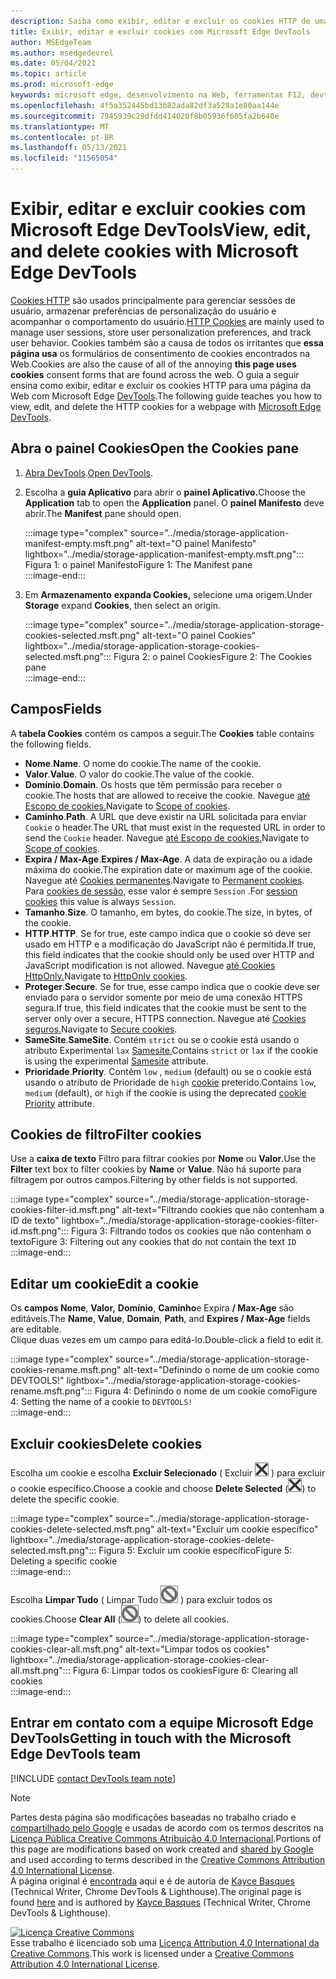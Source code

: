 ```yaml
---
description: Saiba como exibir, editar e excluir os cookies HTTP de uma página usando Microsoft Edge DevTools.
title: Exibir, editar e excluir cookies com Microsoft Edge DevTools
author: MSEdgeTeam
ms.author: msedgedevrel
ms.date: 05/04/2021
ms.topic: article
ms.prod: microsoft-edge
keywords: microsoft edge, desenvolvimento na Web, ferramentas F12, devtools
ms.openlocfilehash: 4f5a352445bd13b82ada82df3a528a1e80aa144e
ms.sourcegitcommit: 7945939c29dfdd414020f8b05936f605fa2b640e
ms.translationtype: MT
ms.contentlocale: pt-BR
ms.lasthandoff: 05/13/2021
ms.locfileid: "11565054"
---
```

<!-- Copyright Kayce Basques 

   Licensed under the Apache License, Version 2.0 (the "License");
   you may not use this file except in compliance with the License.
   You may obtain a copy of the License at

       https://www.apache.org/licenses/LICENSE-2.0

   Unless required by applicable law or agreed to in writing, software
   distributed under the License is distributed on an "AS IS" BASIS,
   WITHOUT WARRANTIES OR CONDITIONS OF ANY KIND, either express or implied.
   See the License for the specific language governing permissions and
   limitations under the License.  -->
# <a name="view-edit-and-delete-cookies-with-microsoft-edge-devtools"></a><span data-ttu-id="d3782-104">Exibir, editar e excluir cookies com Microsoft Edge DevTools</span><span class="sxs-lookup"><span data-stu-id="d3782-104">View, edit, and delete cookies with Microsoft Edge DevTools</span></span>  

<span data-ttu-id="d3782-105">[Cookies HTTP][MDNHTTPCookies] são usados principalmente para gerenciar sessões de usuário, armazenar preferências de personalização do usuário e acompanhar o comportamento do usuário.</span><span class="sxs-lookup"><span data-stu-id="d3782-105">[HTTP Cookies][MDNHTTPCookies] are mainly used to manage user sessions, store user personalization preferences, and track user behavior.</span></span>  <span data-ttu-id="d3782-106">Cookies também são a causa de todos os irritantes que **essa página usa** os formulários de consentimento de cookies encontrados na Web.</span><span class="sxs-lookup"><span data-stu-id="d3782-106">Cookies are also the cause of all of the annoying **this page uses cookies** consent forms that are found across the web.</span></span>  <span data-ttu-id="d3782-107">O guia a seguir ensina como exibir, editar e excluir os cookies HTTP para uma página da Web com Microsoft Edge [DevTools][MicrosoftEdgeDevTools].</span><span class="sxs-lookup"><span data-stu-id="d3782-107">The following guide teaches you how to view, edit, and delete the HTTP cookies for a webpage with [Microsoft Edge DevTools][MicrosoftEdgeDevTools].</span></span>  

## <a name="open-the-cookies-pane"></a><span data-ttu-id="d3782-108">Abra o painel Cookies</span><span class="sxs-lookup"><span data-stu-id="d3782-108">Open the Cookies pane</span></span>  

1.  <span data-ttu-id="d3782-109">[Abra DevTools][DevToolsOpen].</span><span class="sxs-lookup"><span data-stu-id="d3782-109">[Open DevTools][DevToolsOpen].</span></span>  
1.  <span data-ttu-id="d3782-110">Escolha a **guia Aplicativo** para abrir o **painel Aplicativo.**</span><span class="sxs-lookup"><span data-stu-id="d3782-110">Choose the **Application** tab to open the **Application** panel.</span></span>  <span data-ttu-id="d3782-111">O **painel Manifesto** deve abrir.</span><span class="sxs-lookup"><span data-stu-id="d3782-111">The **Manifest** pane should open.</span></span>  
    
    :::image type="complex" source="../media/storage-application-manifest-empty.msft.png" alt-text="O painel Manifesto" lightbox="../media/storage-application-manifest-empty.msft.png":::
       <span data-ttu-id="d3782-113">Figura 1: o painel Manifesto</span><span class="sxs-lookup"><span data-stu-id="d3782-113">Figure 1:  The Manifest pane</span></span>  
    :::image-end:::  

1.  <span data-ttu-id="d3782-114">Em **Armazenamento** **expanda Cookies,** selecione uma origem.</span><span class="sxs-lookup"><span data-stu-id="d3782-114">Under **Storage** expand **Cookies**, then select an origin.</span></span>  
    
    :::image type="complex" source="../media/storage-application-storage-cookies-selected.msft.png" alt-text="O painel Cookies" lightbox="../media/storage-application-storage-cookies-selected.msft.png":::
       <span data-ttu-id="d3782-116">Figura 2: o painel Cookies</span><span class="sxs-lookup"><span data-stu-id="d3782-116">Figure 2:  The Cookies pane</span></span>  
    :::image-end:::  

## <a name="fields"></a><span data-ttu-id="d3782-117">Campos</span><span class="sxs-lookup"><span data-stu-id="d3782-117">Fields</span></span>  

<span data-ttu-id="d3782-118">A **tabela Cookies** contém os campos a seguir.</span><span class="sxs-lookup"><span data-stu-id="d3782-118">The **Cookies** table contains the following fields.</span></span>  

*   <span data-ttu-id="d3782-119">**Nome**.</span><span class="sxs-lookup"><span data-stu-id="d3782-119">**Name**.</span></span>  <span data-ttu-id="d3782-120">O nome do cookie.</span><span class="sxs-lookup"><span data-stu-id="d3782-120">The name of the cookie.</span></span>  
*   <span data-ttu-id="d3782-121">**Valor**.</span><span class="sxs-lookup"><span data-stu-id="d3782-121">**Value**.</span></span>  <span data-ttu-id="d3782-122">O valor do cookie.</span><span class="sxs-lookup"><span data-stu-id="d3782-122">The value of the cookie.</span></span>  
*   <span data-ttu-id="d3782-123">**Domínio**.</span><span class="sxs-lookup"><span data-stu-id="d3782-123">**Domain**.</span></span>  <span data-ttu-id="d3782-124">Os hosts que têm permissão para receber o cookie.</span><span class="sxs-lookup"><span data-stu-id="d3782-124">The hosts that are allowed to receive the cookie.</span></span>  <span data-ttu-id="d3782-125">Navegue [até Escopo de cookies.][MDNHTTPCookiesScope]</span><span class="sxs-lookup"><span data-stu-id="d3782-125">Navigate to [Scope of cookies][MDNHTTPCookiesScope].</span></span>  
*   <span data-ttu-id="d3782-126">**Caminho**.</span><span class="sxs-lookup"><span data-stu-id="d3782-126">**Path**.</span></span>  <span data-ttu-id="d3782-127">A URL que deve existir na URL solicitada para enviar `Cookie` o header.</span><span class="sxs-lookup"><span data-stu-id="d3782-127">The URL that must exist in the requested URL in order to send the `Cookie` header.</span></span>  <span data-ttu-id="d3782-128">Navegue [até Escopo de cookies.][MDNHTTPCookiesScope]</span><span class="sxs-lookup"><span data-stu-id="d3782-128">Navigate to [Scope of cookies][MDNHTTPCookiesScope].</span></span>  
*   <span data-ttu-id="d3782-129">**Expira / Max-Age**.</span><span class="sxs-lookup"><span data-stu-id="d3782-129">**Expires / Max-Age**.</span></span>  <span data-ttu-id="d3782-130">A data de expiração ou a idade máxima do cookie.</span><span class="sxs-lookup"><span data-stu-id="d3782-130">The expiration date or maximum age of the cookie.</span></span>  <span data-ttu-id="d3782-131">Navegue até [Cookies permanentes][MDNHTTPCookiesPermanent].</span><span class="sxs-lookup"><span data-stu-id="d3782-131">Navigate to [Permanent cookies][MDNHTTPCookiesPermanent].</span></span>  <span data-ttu-id="d3782-132">Para [cookies de sessão,][MDNHTTPCookiesSession] esse valor é sempre `Session` .</span><span class="sxs-lookup"><span data-stu-id="d3782-132">For [session cookies][MDNHTTPCookiesSession] this value is always `Session`.</span></span>  
*   <span data-ttu-id="d3782-133">**Tamanho**.</span><span class="sxs-lookup"><span data-stu-id="d3782-133">**Size**.</span></span>  <span data-ttu-id="d3782-134">O tamanho, em bytes, do cookie.</span><span class="sxs-lookup"><span data-stu-id="d3782-134">The size, in bytes, of the cookie.</span></span>  
*   <span data-ttu-id="d3782-135">**HTTP**.</span><span class="sxs-lookup"><span data-stu-id="d3782-135">**HTTP**.</span></span>  <span data-ttu-id="d3782-136">Se for true, este campo indica que o cookie só deve ser usado em HTTP e a modificação do JavaScript não é permitida.</span><span class="sxs-lookup"><span data-stu-id="d3782-136">If true, this field indicates that the cookie should only be used over HTTP and JavaScript modification is not allowed.</span></span>  <span data-ttu-id="d3782-137">Navegue [até Cookies HttpOnly.][MDNHTTPCookiesSecure]</span><span class="sxs-lookup"><span data-stu-id="d3782-137">Navigate to [HttpOnly cookies][MDNHTTPCookiesSecure].</span></span>  
*   <span data-ttu-id="d3782-138">**Proteger**.</span><span class="sxs-lookup"><span data-stu-id="d3782-138">**Secure**.</span></span>  <span data-ttu-id="d3782-139">Se for true, esse campo indica que o cookie deve ser enviado para o servidor somente por meio de uma conexão HTTPS segura.</span><span class="sxs-lookup"><span data-stu-id="d3782-139">If true, this field indicates that the cookie must be sent to the server only over a secure, HTTPS connection.</span></span>  <span data-ttu-id="d3782-140">Navegue até [Cookies seguros.][MDNHTTPCookiesSecure]</span><span class="sxs-lookup"><span data-stu-id="d3782-140">Navigate to [Secure cookies][MDNHTTPCookiesSecure].</span></span>  
*   <span data-ttu-id="d3782-141">**SameSite**.</span><span class="sxs-lookup"><span data-stu-id="d3782-141">**SameSite**.</span></span>  <span data-ttu-id="d3782-142">Contém `strict` ou se o cookie está usando o atributo Experimental `lax` [Samesite.][MDNHTTPCookiesSamesite]</span><span class="sxs-lookup"><span data-stu-id="d3782-142">Contains `strict` or `lax` if the cookie is using the experimental [Samesite][MDNHTTPCookiesSamesite] attribute.</span></span>  
*   <span data-ttu-id="d3782-143">**Prioridade**.</span><span class="sxs-lookup"><span data-stu-id="d3782-143">**Priority**.</span></span>  <span data-ttu-id="d3782-144">Contém `low` , `medium` \(default\) ou se o cookie está usando o atributo de Prioridade de `high` [cookie][ChromiumIssue232693] preterido.</span><span class="sxs-lookup"><span data-stu-id="d3782-144">Contains `low`, `medium` \(default\), or `high` if the cookie is using the deprecated [cookie Priority][ChromiumIssue232693] attribute.</span></span>

## <a name="filter-cookies"></a><span data-ttu-id="d3782-145">Cookies de filtro</span><span class="sxs-lookup"><span data-stu-id="d3782-145">Filter cookies</span></span>  

<span data-ttu-id="d3782-146">Use a **caixa de texto** Filtro para filtrar cookies por **Nome** ou **Valor**.</span><span class="sxs-lookup"><span data-stu-id="d3782-146">Use the **Filter** text box to filter cookies by **Name** or **Value**.</span></span>  <span data-ttu-id="d3782-147">Não há suporte para filtragem por outros campos.</span><span class="sxs-lookup"><span data-stu-id="d3782-147">Filtering by other fields is not supported.</span></span>  

:::image type="complex" source="../media/storage-application-storage-cookies-filter-id.msft.png" alt-text="Filtrando cookies que não contenham a ID de texto" lightbox="../media/storage-application-storage-cookies-filter-id.msft.png":::
   <span data-ttu-id="d3782-149">Figura 3: Filtrando todos os cookies que não contenham o texto</span><span class="sxs-lookup"><span data-stu-id="d3782-149">Figure 3:  Filtering out any cookies that do not contain the text</span></span> `ID`  
:::image-end:::  

## <a name="edit-a-cookie"></a><span data-ttu-id="d3782-150">Editar um cookie</span><span class="sxs-lookup"><span data-stu-id="d3782-150">Edit a cookie</span></span>  

<span data-ttu-id="d3782-151">Os **campos Nome**, **Valor,** **Domínio**, **Caminho**e Expira **/ Max-Age** são editáveis.</span><span class="sxs-lookup"><span data-stu-id="d3782-151">The **Name**, **Value**, **Domain**, **Path**, and **Expires / Max-Age** fields are editable.</span></span>  
<span data-ttu-id="d3782-152">Clique duas vezes em um campo para editá-lo.</span><span class="sxs-lookup"><span data-stu-id="d3782-152">Double-click a field to edit it.</span></span>  

:::image type="complex" source="../media/storage-application-storage-cookies-rename.msft.png" alt-text="Definindo o nome de um cookie como DEVTOOLS!" lightbox="../media/storage-application-storage-cookies-rename.msft.png":::
   <span data-ttu-id="d3782-154">Figura 4: Definindo o nome de um cookie como</span><span class="sxs-lookup"><span data-stu-id="d3782-154">Figure 4:  Setting the name of a cookie to</span></span> `DEVTOOLS!`  
:::image-end:::  

## <a name="delete-cookies"></a><span data-ttu-id="d3782-155">Excluir cookies</span><span class="sxs-lookup"><span data-stu-id="d3782-155">Delete cookies</span></span>  

<span data-ttu-id="d3782-156">Escolha um cookie e escolha **Excluir Selecionado** \( Excluir ![ Selecionado ](../media/delete-icon.msft.png) \) para excluir o cookie específico.</span><span class="sxs-lookup"><span data-stu-id="d3782-156">Choose a cookie and choose **Delete Selected** \(![Delete Selected](../media/delete-icon.msft.png)\) to delete the specific cookie.</span></span>  

:::image type="complex" source="../media/storage-application-storage-cookies-delete-selected.msft.png" alt-text="Excluir um cookie específico" lightbox="../media/storage-application-storage-cookies-delete-selected.msft.png":::
   <span data-ttu-id="d3782-158">Figura 5: Excluir um cookie específico</span><span class="sxs-lookup"><span data-stu-id="d3782-158">Figure 5:  Deleting a specific cookie</span></span>  
:::image-end:::  

<span data-ttu-id="d3782-159">Escolha **Limpar Tudo** \( Limpar Tudo ![ ](../media/clear-icon.msft.png) \) para excluir todos os cookies.</span><span class="sxs-lookup"><span data-stu-id="d3782-159">Choose **Clear All** \(![Clear All](../media/clear-icon.msft.png)\) to delete all cookies.</span></span>  

:::image type="complex" source="../media/storage-application-storage-cookies-clear-all.msft.png" alt-text="Limpar todos os cookies" lightbox="../media/storage-application-storage-cookies-clear-all.msft.png":::
   <span data-ttu-id="d3782-161">Figura 6: Limpar todos os cookies</span><span class="sxs-lookup"><span data-stu-id="d3782-161">Figure 6:  Clearing all cookies</span></span>  
:::image-end:::  

## <a name="getting-in-touch-with-the-microsoft-edge-devtools-team"></a><span data-ttu-id="d3782-162">Entrar em contato com a equipe Microsoft Edge DevTools</span><span class="sxs-lookup"><span data-stu-id="d3782-162">Getting in touch with the Microsoft Edge DevTools team</span></span>  

[!INCLUDE [contact DevTools team note](../includes/contact-devtools-team-note.md)]  

<!-- links -->  

[MicrosoftEdgeDevTools]: /microsoft-edge/devtools-guide-chromium "Microsoft Edge (Chromium) Ferramentas de Desenvolvedor"  
[DevToolsOpen]: /microsoft-edge/devtools-guide-chromium/open "Abra Microsoft Edge DevTools"  

[ChromiumIssue232693]: https://bugs.chromium.org/p/chromium/issues/detail?id=232693 "Chromium Problema 232693: Implementando o campo de prioridade para cookies | Chromium Bugs"  

[MDNHTTPCookies]: https://developer.mozilla.org/docs/Web/HTTP/Cookies "Cookies HTTP | MDN"  
[MDNHTTPCookiesPermanent]: https://developer.mozilla.org/docs/Web/HTTP/Cookies#Permanent_cookies "Cookies HTTP - Cookies permanentes | MDN"  
[MDNHTTPCookiesSamesite]: https://developer.mozilla.org/docs/Web/HTTP/Cookies#SameSite_cookies "Cookies HTTP - Cookies SameSite | MDN"  
[MDNHTTPCookiesScope]: https://developer.mozilla.org/docs/Web/HTTP/Cookies#Scope_of_cookies "Cookies HTTP - Escopo de cookies | MDN"  
[MDNHTTPCookiesSecure]: https://developer.mozilla.org/docs/Web/HTTP/Cookies#Secure_and_HttpOnly_cookies "Cookies HTTP - Cookies Seguros e HttpOnly | MDN"  
[MDNHTTPCookiesSession]: https://developer.mozilla.org/docs/Web/HTTP/Cookies#Session_cookies "Cookies HTTP - Cookies de sessão | MDN"  

> [!NOTE]
> <span data-ttu-id="d3782-172">Partes desta página são modificações baseadas no trabalho criado e [compartilhado pelo Google][GoogleSitePolicies] e usadas de acordo com os termos descritos na [Licença Pública Creative Commons Atribuição 4.0 Internacional][CCA4IL].</span><span class="sxs-lookup"><span data-stu-id="d3782-172">Portions of this page are modifications based on work created and [shared by Google][GoogleSitePolicies] and used according to terms described in the [Creative Commons Attribution 4.0 International License][CCA4IL].</span></span>  
> <span data-ttu-id="d3782-173">A página original é [encontrada](https://developers.google.com/web/tools/chrome-devtools/storage/cookies) aqui e é de autoria de [Kayce Basques][KayceBasques] \(Technical Writer, Chrome DevTools \& Lighthouse\).</span><span class="sxs-lookup"><span data-stu-id="d3782-173">The original page is found [here](https://developers.google.com/web/tools/chrome-devtools/storage/cookies) and is authored by [Kayce Basques][KayceBasques] \(Technical Writer, Chrome DevTools \& Lighthouse\).</span></span>  

[![Licença Creative Commons][CCby4Image]][CCA4IL]  
<span data-ttu-id="d3782-175">Esse trabalho é licenciado sob uma [Licença Attribution 4.0 International da Creative Commons][CCA4IL].</span><span class="sxs-lookup"><span data-stu-id="d3782-175">This work is licensed under a [Creative Commons Attribution 4.0 International License][CCA4IL].</span></span>  

[CCA4IL]: https://creativecommons.org/licenses/by/4.0  
[CCby4Image]: https://i.creativecommons.org/l/by/4.0/88x31.png  
[GoogleSitePolicies]: https://developers.google.com/terms/site-policies  
[KayceBasques]: https://developers.google.com/web/resources/contributors#kayce-basques  
